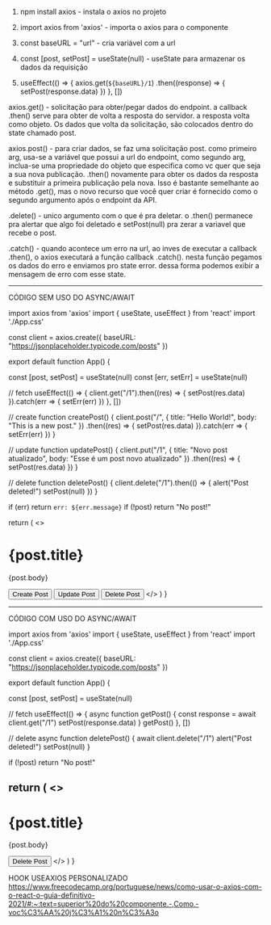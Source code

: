 1. npm install axios                        - instala o axios no projeto

2. import axios from 'axios'                - importa o axios para o componente

3. const baseURL = "url"                    - cria variável com a url

4. const [post, setPost] = useState(null)   - useState para armazenar os dados da requisição


5. useEffect(() => {
    axios.get(`${baseURL}/1`)
        .then((response) => {
            setPost(response.data)
        })
   }, [])

axios.get() - solicitação para obter/pegar dados do endpoint. a callback .then() serve para obter de volta a resposta do servidor. a resposta volta como objeto.
Os dados que volta da solicitação, são colocados dentro do state chamado post.

axios.post() - para criar dados, se faz uma solicitação post. como primeiro arg, usa-se a variável que possui a url do endpoint, como segundo arg, inclua-se uma propriedade do objeto que especifica como vc quer que seja a sua nova publicação. 
.then() novamente para obter os dados da resposta e substituir a primeira publicação pela nova. Isso é bastante semelhante ao método .get(), mas o novo recurso que você quer criar é fornecido como o segundo argumento após o endpoint da API.

.delete() - unico argumento com o que é pra deletar. o .then() permanece pra alertar que algo foi deletado e setPost(null) pra zerar a variavel que recebe o post.

.catch() - quando acontece um erro na url, ao inves de executar a callback .then(), o axios executará a função callback .catch(). nesta função pegamos os dados do erro e enviamos pro state error. dessa forma podemos exibir a mensagem de erro com esse state.

-------------------------------------------------------------------------------------------------------------------------------------


CÓDIGO SEM USO DO ASYNC/AWAIT


import axios from 'axios'
import { useState, useEffect } from 'react'
import './App.css'

const client = axios.create({
  baseURL: "https://jsonplaceholder.typicode.com/posts"
})

export default function App() {

  const [post, setPost] = useState(null)
  const [err, setErr] = useState(null)

  // fetch
  useEffect(() => {
    client.get("/1").then((res) => {
      setPost(res.data)
    }).catch(err => {
      setErr(err)
    })
  }, [])

  // create
  function createPost() {
    client.post("/", {
      title: "Hello World!",
      body: "This is a new post."
    })
      .then((res) => {
        setPost(res.data)
      }).catch(err => {
        setErr(err)
      })
  }

  // update
  function updatePost() {
    client.put("/1", {
      title: "Novo post atualizado",
      body: "Esse é um post novo atualizado"
    })
      .then((res) => {
        setPost(res.data)
      })
  }

  // delete
  function deletePost() {
    client.delete("/1").then(() => {
      alert("Post deleted!")
      setPost(null)
    })
  }

  if (err) return `err: ${err.message}`
  if (!post) return "No post!"

  return (
    <>
      <h1>{post.title}</h1>
      <p>{post.body}</p>
      <button onClick={createPost}>Create Post</button>
      <button onClick={updatePost}>Update Post</button>
      <button onClick={deletePost}>Delete Post</button>
    </>
  )
}


-------------------------------------------------------------------------------------------------------------------------------------


CÓDIGO COM USO DO ASYNC/AWAIT


import axios from 'axios'
import { useState, useEffect } from 'react'
import './App.css'

const client = axios.create({
  baseURL: "https://jsonplaceholder.typicode.com/posts"
})

export default function App() {

  const [post, setPost] = useState(null)

  // fetch
  useEffect(() => {
    async function getPost() {
      const response = await client.get("/1")
      setPost(response.data)
    }
    getPost()
  }, [])


  // delete
  async function deletePost() {
    await client.delete("/1")
    alert("Post deleted!")
    setPost(null)
  }

  if (!post) return "No post!"

  return (
    <>
      <h1>{post.title}</h1>
      <p>{post.body}</p>
      <button onClick={deletePost}>Delete Post</button>
    </>
  )
}
-------------------------------------------------------------------------------------------------------------------------------------


HOOK USEAXIOS PERSONALIZADO
https://www.freecodecamp.org/portuguese/news/como-usar-o-axios-com-o-react-o-guia-definitivo-2021/#:~:text=superior%20do%20componente.-,Como,-voc%C3%AA%20j%C3%A1%20n%C3%A3o